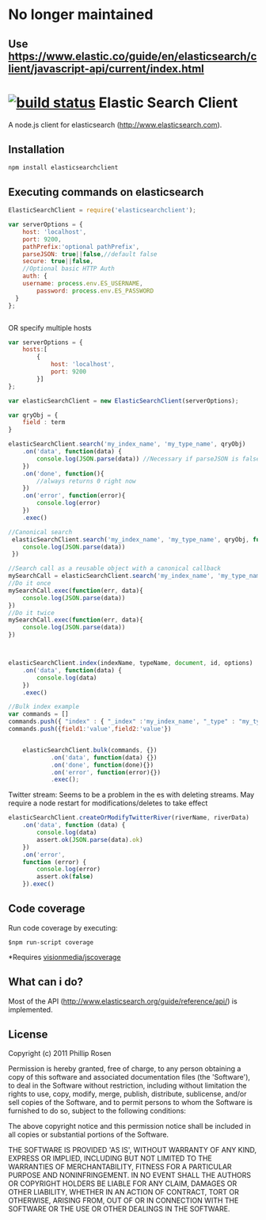 # No longer maintained
## Use https://www.elastic.co/guide/en/elasticsearch/client/javascript-api/current/index.html

[![build status](https://secure.travis-ci.org/phillro/node-elasticsearch-client.png)](http://travis-ci.org/phillro/node-elasticsearch-client)
Elastic Search Client
=====================

A node.js client for elasticsearch (http://www.elasticsearch.com). 

## Installation

```
npm install elasticsearchclient
```

## Executing commands on elasticsearch

```javascript
ElasticSearchClient = require('elasticsearchclient');

var serverOptions = {
    host: 'localhost',
    port: 9200,
    pathPrefix:'optional pathPrefix',
    parseJSON: true||false,//default false
    secure: true||false,
    //Optional basic HTTP Auth
    auth: {
   	username: process.env.ES_USERNAME,
    	password: process.env.ES_PASSWORD
  }
};



```


OR specify multiple hosts

```javascript
var serverOptions = {
    hosts:[
        {
            host: 'localhost',
            port: 9200
        }]
};
```

```javascript
var elasticSearchClient = new ElasticSearchClient(serverOptions);

var qryObj = {
    field : term
}

elasticSearchClient.search('my_index_name', 'my_type_name', qryObj)
    .on('data', function(data) {
        console.log(JSON.parse(data)) //Necessary if parseJSON is false
    })
    .on('done', function(){
        //always returns 0 right now
    })
    .on('error', function(error){
        console.log(error)
    })
    .exec()

//Canonical search
 elasticSearchClient.search('my_index_name', 'my_type_name', qryObj, function(err, data){
    console.log(JSON.parse(data))
 })

//Search call as a reusable object with a canonical callback
mySearchCall = elasticSearchClient.search('my_index_name', 'my_type_name', qryObj);
//Do it once
mySearchCall.exec(function(err, data){
    console.log(JSON.parse(data))
})
//Do it twice
mySearchCall.exec(function(err, data){
    console.log(JSON.parse(data))
})



elasticSearchClient.index(indexName, typeName, document, id, options)
    .on('data', function(data) {
        console.log(data)
    })
    .exec()

//Bulk index example
var commands = []
commands.push({ "index" : { "_index" :'my_index_name', "_type" : "my_type_name"} })
commands.push({field1:'value',field2:'value'})


    elasticSearchClient.bulk(commands, {})
            .on('data', function(data) {})
            .on('done', function(done){})
            .on('error', function(error){})
            .exec();

```

Twitter stream:
Seems to be a problem in the es with deleting streams. May require a node restart for modifications/deletes to take effect


```javascript
elasticSearchClient.createOrModifyTwitterRiver(riverName, riverData)
    .on('data', function (data) {
        console.log(data)
        assert.ok(JSON.parse(data).ok)
    })
    .on('error',
    function (error) {
        console.log(error)
        assert.ok(false)
    }).exec()
```
## Code coverage

Run code coverage by executing:

	$npm run-script coverage

*Requires [visionmedia/jscoverage](https://github.com/visionmedia/node-jscoverage)

## What can i do?

Most of the API (http://www.elasticsearch.org/guide/reference/api/) is implemented. 

## License

Copyright (c) 2011 Phillip Rosen

Permission is hereby granted, free of charge, to any person obtaining
a copy of this software and associated documentation files (the
'Software'), to deal in the Software without restriction, including
without limitation the rights to use, copy, modify, merge, publish,
distribute, sublicense, and/or sell copies of the Software, and to
permit persons to whom the Software is furnished to do so, subject to
the following conditions:

The above copyright notice and this permission notice shall be
included in all copies or substantial portions of the Software.

THE SOFTWARE IS PROVIDED 'AS IS', WITHOUT WARRANTY OF ANY KIND,
EXPRESS OR IMPLIED, INCLUDING BUT NOT LIMITED TO THE WARRANTIES OF
MERCHANTABILITY, FITNESS FOR A PARTICULAR PURPOSE AND NONINFRINGEMENT.
IN NO EVENT SHALL THE AUTHORS OR COPYRIGHT HOLDERS BE LIABLE FOR ANY
CLAIM, DAMAGES OR OTHER LIABILITY, WHETHER IN AN ACTION OF CONTRACT,
TORT OR OTHERWISE, ARISING FROM, OUT OF OR IN CONNECTION WITH THE
SOFTWARE OR THE USE OR OTHER DEALINGS IN THE SOFTWARE.
